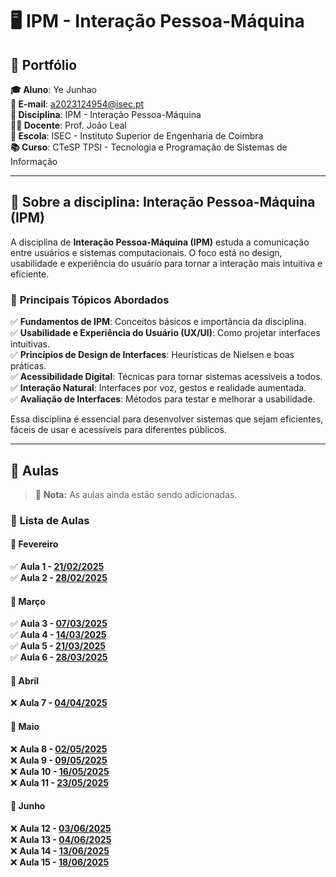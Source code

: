 # 🖥️ IPM - Interação Pessoa-Máquina

## 📌 Portfólio

**🎓 Aluno**: Ye Junhao  
**📧 E-mail**: [a2023124954@isec.pt](mail:a2023124954@isec.pt)  
**📖 Disciplina**: IPM - Interação Pessoa-Máquina  
**👨‍🏫 Docente**: Prof. João Leal  
**🏫 Escola**: ISEC - Instituto Superior de Engenharia de Coimbra  
**📚 Curso**: CTeSP TPSI - Tecnologia e Programação de Sistemas de Informação  

---

## 📌 Sobre a disciplina: **Interação Pessoa-Máquina (IPM)**  

A disciplina de **Interação Pessoa-Máquina (IPM)** estuda a comunicação entre usuários e sistemas computacionais. O foco está no design, usabilidade e experiência do usuário para tornar a interação mais intuitiva e eficiente.  

### 🔹 **Principais Tópicos Abordados**  
✅ **Fundamentos de IPM**: Conceitos básicos e importância da disciplina.  
✅ **Usabilidade e Experiência do Usuário (UX/UI)**: Como projetar interfaces intuitivas.  
✅ **Princípios de Design de Interfaces**: Heurísticas de Nielsen e boas práticas.  
✅ **Acessibilidade Digital**: Técnicas para tornar sistemas acessíveis a todos.  
✅ **Interação Natural**: Interfaces por voz, gestos e realidade aumentada.  
✅ **Avaliação de Interfaces**: Métodos para testar e melhorar a usabilidade.  

Essa disciplina é essencial para desenvolver sistemas que sejam eficientes, fáceis de usar e acessíveis para diferentes públicos.  

---

## 📌 Aulas  

> 📢 **Nota:** As aulas ainda estão sendo adicionadas.  

### 📅 **Lista de Aulas**   

#### 📅 **Fevereiro**   
✅ **Aula 1 - [21/02/2025](https://github.com/GameOverJY/IPM-Interacao-Pessoa-Maquina/blob/main/aula1.md)**  
✅ **Aula 2 - [28/02/2025](https://github.com/GameOverJY/IPM-Interacao-Pessoa-Maquina/blob/main/aula%202.md)**  

#### 📅 **Março**   
✅ **Aula 3 - [07/03/2025](https://github.com/GameOverJY/IPM-Interacao-Pessoa-Maquina/blob/main/aula%203.md)**  
✅ **Aula 4 - [14/03/2025](https://github.com/GameOverJY/IPM-Interacao-Pessoa-Maquina/blob/main/aula%204.md)**  
✅ **Aula 5 - [21/03/2025](https://github.com/GameOverJY/IPM-Interacao-Pessoa-Maquina/blob/main/aula%205.md)**  
✅ **Aula 6 - [28/03/2025](https://github.com/GameOverJY/IPM-Interacao-Pessoa-Maquina/blob/main/aula%206.md)**  

#### 📅 **Abril**   
❌ **Aula 7 - [04/04/2025](https://github.com/GameOverJY/IPM-Interacao-Pessoa-Maquina/blob/main/aula7.md)**  

#### 📅 **Maio**  
❌ **Aula 8 - [02/05/2025](https://github.com/GameOverJY/IPM-Interacao-Pessoa-Maquina/blob/main/aula8.md)**  
❌ **Aula 9 - [09/05/2025](https://github.com/GameOverJY/IPM-Interacao-Pessoa-Maquina/blob/main/aula9.md)**  
❌ **Aula 10 - [16/05/2025](https://github.com/GameOverJY/IPM-Interacao-Pessoa-Maquina/blob/main/aula10.md)**  
❌ **Aula 11 - [23/05/2025](https://github.com/GameOverJY/IPM-Interacao-Pessoa-Maquina/blob/main/aula11.md)**  

#### 📅 **Junho**  
❌ **Aula 12 - [03/06/2025](https://github.com/GameOverJY/IPM-Interacao-Pessoa-Maquina/blob/main/aula12.md)**  
❌ **Aula 13 - [04/06/2025](https://github.com/GameOverJY/IPM-Interacao-Pessoa-Maquina/blob/main/aula%2013.md)**  
❌ **Aula 14 - [13/06/2025](https://github.com/GameOverJY/IPM-Interacao-Pessoa-Maquina/blob/main/aula%2014.md)**  
❌ **Aula 15 - [18/06/2025](https://github.com/GameOverJY/IPM-Interacao-Pessoa-Maquina/blob/main/aula%2015.md)**
